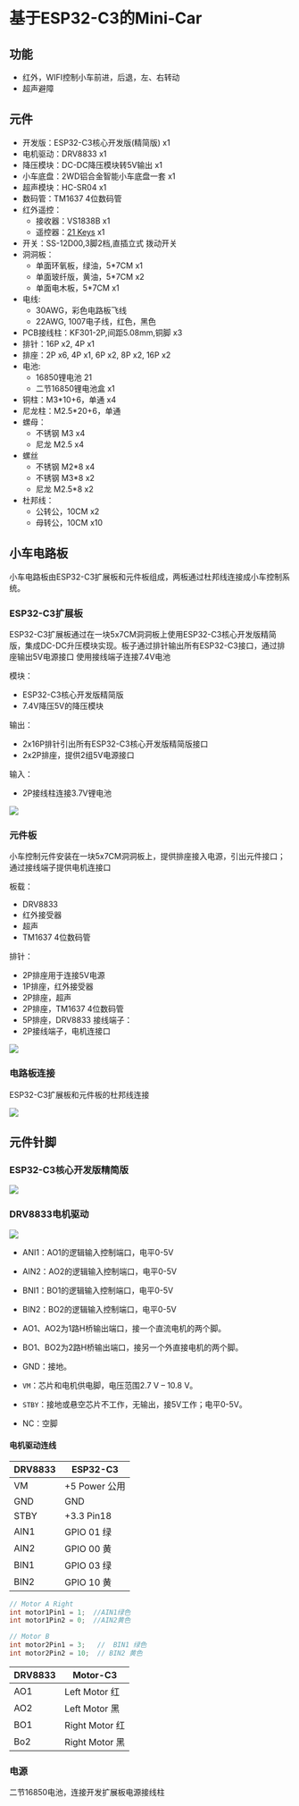 # 基于ESP32-C3的Mini-Car

## 功能

* 红外，WIFI控制小车前进，后退，左、右转动
* 超声避障

## 元件

* 开发版：ESP32-C3核心开发版(精简版) x1
* 电机驱动：DRV8833 x1
* 降压模块：DC-DC降压模块转5V输出 x1
* 小车底盘：2WD铝合金智能小车底盘一套 x1
* 超声模块：HC-SR04 x1
* 数码管：TM1637 4位数码管
* 红外遥控：
  * 接收器：VS1838B x1
  * 遥控器：[21 Keys](https://hobbycomponents.com/wired-wireless/464-low-profile-21-button-infrared-ir-remote)  x1
* 开关：SS-12D00,3脚2档,直插立式 拨动开关
* 洞洞板： 
    * 单面环氧板，绿油，5*7CM x1
    * 单面玻纤版，黄油，5*7CM x2
    * 单面电木板，5*7CM x1
* 电线:  
   * 30AWG，彩色电路板飞线
   * 22AWG, 1007电子线，红色，黑色
* PCB接线柱：KF301-2P,间距5.08mm,铜脚 x3
* 排针：16P  x2, 4P x1
* 排座：2P x6, 4P x1, 6P x2, 8P x2,  16P x2
* 电池:
   * 16850锂电池 21
   * 二节16850锂电池盒 x1
* 铜柱：M3*10+6，单通 x4
* 尼龙柱：M2.5*20+6，单通
* 螺母：
  * 不锈钢 M3  x4 
  *  尼龙  M2.5 x4
* 螺丝
  * 不锈钢 M2*8 x4
  * 不锈钢 M3*8 x2
  * 尼龙 M2.5*8 x2
* 杜邦线：
  * 公转公，10CM x2
  * 母转公，10CM x10

## 小车电路板

小车电路板由ESP32-C3扩展板和元件板组成，两板通过杜邦线连接成小车控制系统。

### ESP32-C3扩展板

ESP32-C3扩展板通过在一块5x7CM洞洞板上使用ESP32-C3核心开发版精简版，集成DC-DC升压模块实现。板子通过排针输出所有ESP32-C3接口，通过排座输出5V电源接口
使用接线端子连接7.4V电池

模块：
 * ESP32-C3核心开发版精简版
 * 7.4V降压5V的降压模块

输出：
  * 2x16P排针引出所有ESP32-C3核心开发版精简版接口
  * 2x2P排座，提供2组5V电源接口 

输入：
  * 2P接线柱连接3.7V锂电池

 ![](img/minicar_board_esp32_c3.jpg)   

### 元件板

小车控制元件安装在一块5x7CM洞洞板上，提供排座接入电源，引出元件接口；通过接线端子提供电机连接口

板载：
  * DRV8833
  * 红外接受器
  * 超声
  * TM1637 4位数码管

排针：
  * 2P排座用于连接5V电源
  * 1P排座，红外接受器
  * 2P排座，超声
  * 2P排座，TM1637 4位数码管
  * 5P排座，DRV8833
接线端子：
  * 2P接线端子，电机连接口

![](img/minicar_board_components.jpg)   

### 电路板连接

ESP32-C3扩展板和元件板的杜邦线连接

![](img/minicar_layout.jpg)

## 元件针脚

### ESP32-C3核心开发版精简版

![](img/esp32-c3.jpg)

### DRV8833电机驱动

![](img/DRV8833_Pinout.jpg)

* ANI1：AO1的逻辑输入控制端口，电平0-5V 
* AIN2：AO2的逻辑输入控制端口，电平0-5V
* BNI1：BO1的逻辑输入控制端口，电平0-5V
* BIN2：BO2的逻辑输入控制端口，电平0-5V

* AO1、AO2为1路H桥输出端口，接一个直流电机的两个脚。
* BO1、BO2为2路H桥输出端口，接另一个外直接电机的两个脚。
* GND：接地。
* `VM`：芯片和电机供电脚，电压范围2.7 V – 10.8 V。
* `STBY`：接地或悬空芯片不工作，无输出，接5V工作；电平0-5V。
* NC：空脚

#### 电机驱动连线

| DRV8833      |  ESP32-C3       |  
|--------------|-----------------|
| VM           |  +5 Power  公用 |  
| GND          |  GND            | 
| STBY         |  +3.3  Pin18    |
| AIN1         |  GPIO 01 绿     | 
| AIN2         |  GPIO 00 黄     |
| BIN1         |  GPIO 03  绿    |
| BIN2         |  GPIO 10 黄     |

```c
// Motor A Right
int motor1Pin1 = 1;  //AIN1绿色
int motor1Pin2 = 0;  //AIN2黄色

// Motor B
int motor2Pin1 = 3;   //  BIN1 绿色
int motor2Pin2 = 10;  // BIN2 黄色
```

| DRV8833    |  Motor-C3       |  
|------------|-----------------|
| AO1        |  Left Motor 红  | 
| AO2        |  Left Motor 黑  |
| BO1        |  Right Motor 红 |
| Bo2        |  Right Motor 黑 |


### 电源

二节16850电池，连接开发扩展板电源接线柱


                        

